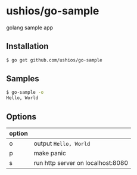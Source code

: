 ushios/go-sample
===============
golang sample app

Installation
-------------

```bash
$ go get github.com/ushios/go-sample
```


Samples
--------

```bash
$ go-sample -o
Hello, World
```

Options
--------

| option |  |
| ------ | --- |
| o | output `Hello, World` |
| p | make panic |
| s | run http server on localhost:8080 |
